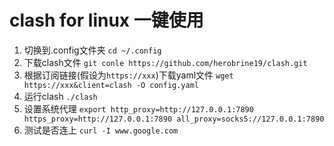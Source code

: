 # clash for linux 一键使用

1. 切换到.config文件夹
`cd ~/.config`
2. 下载clash文件
`git conle https://github.com/herobrine19/clash.git`
3. 根据订阅链接(假设为`https://xxx`)下载yaml文件
`wget https://xxx&client=clash -O config.yaml`
4. 运行clash
`./clash`
5. 设置系统代理
`export http_proxy=http://127.0.0.1:7890 https_proxy=http://127.0.0.1:7890 all_proxy=socks5://127.0.0.1:7890`
6. 测试是否连上
`curl -I www.google.com`
